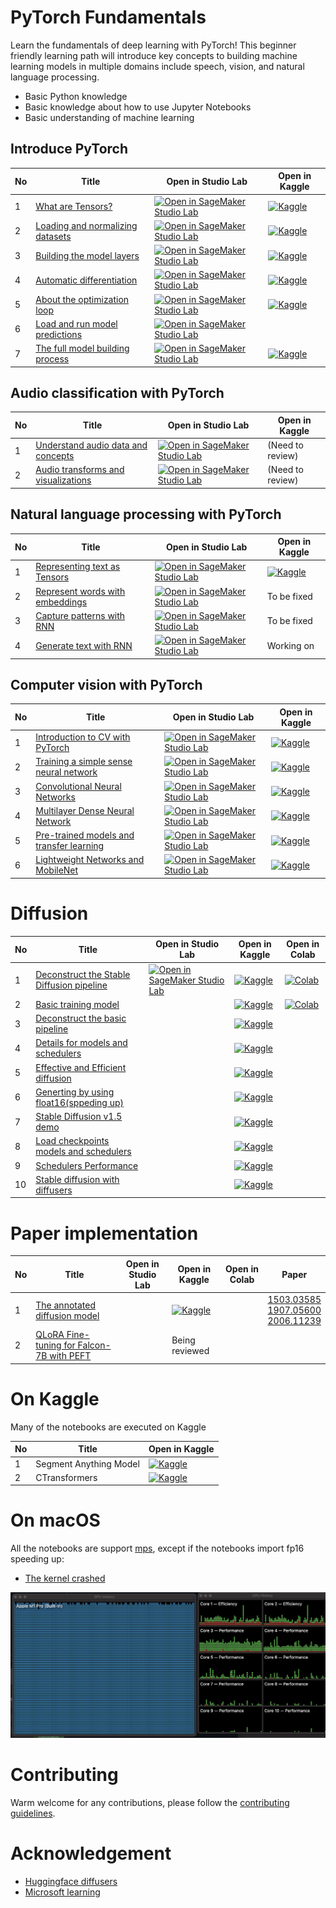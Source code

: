 # PyTorch Fundamentals

Learn the fundamentals of deep learning with PyTorch! This beginner friendly learning path will introduce key concepts to building machine learning models in multiple domains include speech, vision, and natural language processing.

* Basic Python knowledge
* Basic knowledge about how to use Jupyter Notebooks
* Basic understanding of machine learning

## Introduce PyTorch
|No|Title|Open in Studio Lab|Open in Kaggle|
|---|---|---|---|
|1|[What are Tensors?](pytorch/what_are_tensors.ipynb)|[![Open in SageMaker Studio Lab](https://studiolab.sagemaker.aws/studiolab.svg)](https://studiolab.sagemaker.aws/import/github/Aisuko/generative-ai/blob/main/pytorch/what_are_tensors.ipynb)|[![Kaggle](https://kaggle.com/static/images/open-in-kaggle.svg)](https://www.kaggle.com/aisuko/what-are-tensors)|
|2|[Loading and normalizing datasets](pytorch/loading_and_normalizing_datasets.ipynb)|[![Open in SageMaker Studio Lab](https://studiolab.sagemaker.aws/studiolab.svg)](https://studiolab.sagemaker.aws/import/github/Aisuko/generative-ai/blob/main/pytorch/loading_and_normalizing_datasets.ipynb)|[![Kaggle](https://kaggle.com/static/images/open-in-kaggle.svg)](https://www.kaggle.com/aisuko/loading-and-normalizing-datasets)|
|3|[Building the model layers](pytorch/building_the_model_layer.ipynb)|[![Open in SageMaker Studio Lab](https://studiolab.sagemaker.aws/studiolab.svg)](https://studiolab.sagemaker.aws/import/github/Aisuko/generative-ai/blob/main/pytorch/building_the_model_layer.ipynb)|[![Kaggle](https://kaggle.com/static/images/open-in-kaggle.svg)](https://www.kaggle.com/aisuko/building-the-model-layers)|
|4|[Automatic differentiation](pytorch/automatic_differentiation.ipynb)|[![Open in SageMaker Studio Lab](https://studiolab.sagemaker.aws/studiolab.svg)](https://studiolab.sagemaker.aws/import/github/Aisuko/generative-ai/blob/main/pytorch/automatic_differentiation.ipynb)|[![Kaggle](https://kaggle.com/static/images/open-in-kaggle.svg)](https://www.kaggle.com/aisuko/automatic-differentiation)|
|5|[About the optimization loop](pytorch/about_the_optimization_loop.ipynb)|[![Open in SageMaker Studio Lab](https://studiolab.sagemaker.aws/studiolab.svg)](https://studiolab.sagemaker.aws/import/github/Aisuko/generative-ai/blob/main/pytorch/about_the_optimization_loop.ipynb)|[![Kaggle](https://kaggle.com/static/images/open-in-kaggle.svg)](https://www.kaggle.com/aisuko/about-the-optimization-loop)|
|6|[Load and run model predictions](pytorch/load_and_run_model_predictions.ipynb)|[![Open in SageMaker Studio Lab](https://studiolab.sagemaker.aws/studiolab.svg)](https://studiolab.sagemaker.aws/import/github/Aisuko/generative-ai/blob/main/pytorch/load_and_run_model_predictions.ipynb)|
|7|[The full model building process](pytorch/the_full_model_building_process.ipynb)|[![Open in SageMaker Studio Lab](https://studiolab.sagemaker.aws/studiolab.svg)](https://studiolab.sagemaker.aws/import/github/Aisuko/generative-ai/blob/main/pytorch/the_full_model_building_process.ipynb)|[![Kaggle](https://kaggle.com/static/images/open-in-kaggle.svg)](https://www.kaggle.com/aisuko/the-full-model-building-process)|

## Audio classification with PyTorch
|No|Title|Open in Studio Lab|Open in Kaggle|
|---|---|---|---|
|1|[Understand audio data and concepts](pytorch/audio_classification/understand_audio_data_and_concepts.ipynb)|[![Open in SageMaker Studio Lab](https://studiolab.sagemaker.aws/studiolab.svg)](https://studiolab.sagemaker.aws/import/github/Aisuko/generative-ai/blob/main/pytorch/audio_classification/understand_audio_data_and_concepts.ipynb)|(Need to review)|
|2|[Audio transforms and visualizations](pytorch/audio_classification/audio_transforms_and_visualizations.ipynb)|[![Open in SageMaker Studio Lab](https://studiolab.sagemaker.aws/studiolab.svg)](https://studiolab.sagemaker.aws/import/github/Aisuko/generative-ai/blob/main/pytorch/audio_classification/audio_transforms_and_visualizations.ipynb)|(Need to review)|

## Natural language processing with PyTorch
|No|Title|Open in Studio Lab|Open in Kaggle|
|---|---|---|---|
|1|[Representing text as Tensors](pytorch/natural_language_processing/representing_text_as_tensors.ipynb)|[![Open in SageMaker Studio Lab](https://studiolab.sagemaker.aws/studiolab.svg)](https://studiolab.sagemaker.aws/import/github/Aisuko/generative-ai/blob/main/pytorch/natural_language_processing/representing_text_as_tensors.ipynb)|[![Kaggle](https://kaggle.com/static/images/open-in-kaggle.svg)](https://www.kaggle.com/aisuko/representing-text-as-tensors)|
|2|[Represent words with embeddings](pytorch/natural_language_processing/represent_words_with_embeddings.ipynb)|[![Open in SageMaker Studio Lab](https://studiolab.sagemaker.aws/studiolab.svg)](https://studiolab.sagemaker.aws/import/github/Aisuko/generative-ai/blob/main/pytorch/natural_language_processing/represent_words_with_embeddings.ipynb)|To be fixed|
|3|[Capture patterns with RNN](pytorch/natural_language_processing/capture_patterns_with_recurrent_neural_networks.ipynb)|[![Open in SageMaker Studio Lab](https://studiolab.sagemaker.aws/studiolab.svg)](https://studiolab.sagemaker.aws/import/github/Aisuko/generative-ai/blob/main/pytorch/natural_language_processing/capture_patterns_with_recurrent_neural_networks.ipynb)|To be fixed|
|4|[Generate text with RNN](pytorch/natural_language_processing/generate_text_with_recurrent_networks.ipynb)|[![Open in SageMaker Studio Lab](https://studiolab.sagemaker.aws/studiolab.svg)](https://studiolab.sagemaker.aws/import/github/Aisuko/generative-ai/blob/main/pytorch/natural_language_processing/generate_text_with_recurrent_networks.ipynb)|Working on|

## Computer vision with PyTorch
|No|Title|Open in Studio Lab|Open in Kaggle|
|---|---|---|---|
|1|[Introduction to CV with PyTorch](pytorch/computer_vision/introduction_to_cv_with_pytorch.ipynb)|[![Open in SageMaker Studio Lab](https://studiolab.sagemaker.aws/studiolab.svg)](https://studiolab.sagemaker.aws/import/github/Aisuko/generative-ai/blob/main/pytorch/computer_vision/introduction_to_cv_with_pytorch.ipynb)|[![Kaggle](https://kaggle.com/static/images/open-in-kaggle.svg)](https://www.kaggle.com/code/aisuko/introduction-to-computer-vision-with-pytorch)|
|2|[Training a simple sense neural network](pytorch/computer_vision/training_a_simple_cnn.ipynb)|[![Open in SageMaker Studio Lab](https://studiolab.sagemaker.aws/studiolab.svg)](https://studiolab.sagemaker.aws/import/github/Aisuko/generative-ai/blob/main/pytorch/computer_vision/training_a_simple_cnn.ipynb)|[![Kaggle](https://kaggle.com/static/images/open-in-kaggle.svg)](https://www.kaggle.com/code/aisuko/training-a-simple-dense-neural-network)|
|3|[Convolutional Neural Networks](pytorch/computer_vision/use_a_convolutional_neural_network.ipynb)|[![Open in SageMaker Studio Lab](https://studiolab.sagemaker.aws/studiolab.svg)](https://studiolab.sagemaker.aws/import/github/Aisuko/generative-ai/blob/main/pytorch/computer_vision/use_a_convolutional_neural_network.ipynb)|[![Kaggle](https://kaggle.com/static/images/open-in-kaggle.svg)](https://www.kaggle.com/code/aisuko/use-a-convolutional-neural-networks)|
|4|[Multilayer Dense Neural Network](pytorch/computer_vision/training_multi_layer_convolutional_neural_network.ipynb)|[![Open in SageMaker Studio Lab](https://studiolab.sagemaker.aws/studiolab.svg)](https://studiolab.sagemaker.aws/import/github/Aisuko/generative-ai/blob/main/pytorch/computer_vision/training_multi_layer_convolutional_neural_network.ipynb)|[![Kaggle](https://kaggle.com/static/images/open-in-kaggle.svg)](https://www.kaggle.com/code/aisuko/multilayer-dense-convolutional-neural-network/notebook)|
|5|[Pre-trained models and transfer learning](pytorch/computer_vision/pre_trained_models_and_transfer_learning.ipynb)|[![Open in SageMaker Studio Lab](https://studiolab.sagemaker.aws/studiolab.svg)](https://studiolab.sagemaker.aws/import/github/Aisuko/generative-ai/blob/main/pytorch/computer_vision/pre_trained_models_and_transfer_learning.ipynb)|[![Kaggle](https://kaggle.com/static/images/open-in-kaggle.svg)](https://www.kaggle.com/code/aisuko/pre-trained-models-and-transfer-learning)|
|6|[Lightweight Networks and MobileNet](pytorch/computer_vision/lightweight_networks_and_mobileNet.ipynb)|[![Open in SageMaker Studio Lab](https://studiolab.sagemaker.aws/studiolab.svg)](https://studiolab.sagemaker.aws/import/github/Aisuko/generative-ai/blob/main/pytorch/computer_vision/lightweight_networks_and_mobileNet.ipynb)|[![Kaggle](https://kaggle.com/static/images/open-in-kaggle.svg)](https://www.kaggle.com/code/aisuko/lightweight-networks-and-mobilenet)|

# Diffusion

|No|Title|Open in Studio Lab|Open in Kaggle|Open in Colab|
|---|---|---|---|---|
|1|[Deconstruct the Stable Diffusion pipeline](diffusion/diffusers/deconstruct_the_stable_diffusion_pipline.ipynb)|[![Open in SageMaker Studio Lab](https://studiolab.sagemaker.aws/studiolab.svg)](https://studiolab.sagemaker.aws/import/github/hololandscape/notebooks/blob/main/diffusion/diffusers/deconstruct_the_stable_diffusion_pipline.ipynb)|[![Kaggle](https://kaggle.com/static/images/open-in-kaggle.svg)](https://kaggle.com/kernels/welcome?src=https://github.com/hololandscape/notebooks/blob/main/diffusion/diffusers/deconstruct_the_stable_diffusion_pipline.ipynb)|[![Colab](https://colab.research.google.com/assets/colab-badge.svg)](https://colab.research.google.com/github/hololandscape/notebooks/blob/main/diffusion/diffusers/deconstruct_the_stable_diffusion_pipline.ipynb)|
|2|[Basic training model](diffusion/diffusers/basic_training_model.ipynb)||[![Kaggle](https://kaggle.com/static/images/open-in-kaggle.svg)](https://kaggle.com/kernels/welcome?src=https://github.com/hololandscape/notebooks/blob/main/diffusion/diffusers/basic_training_model.ipynb)|[![Colab](https://colab.research.google.com/assets/colab-badge.svg)](https://colab.research.google.com/github/hololandscape/notebooks/blob/main/diffusion/diffusers/basic_training_model.ipynb)|
|3|[Deconstruct the basic pipeline](diffusion/diffusers/deconstruct_basic_pipeline.ipynb)||[![Kaggle](https://kaggle.com/static/images/open-in-kaggle.svg)](https://kaggle.com/kernels/welcome?src=https://github.com/hololandscape/notebooks/blob/main/diffusion/diffusers/deconstruct_basic_pipeline.ipynb)||
|4|[Details for models and schedulers](diffusion/diffusers/details_for_models_scheduler.ipynb)||[![Kaggle](https://kaggle.com/static/images/open-in-kaggle.svg)](https://kaggle.com/kernels/welcome?src=https://github.com/hololandscape/notebooks/blob/main/diffusion/diffusers/details_for_models_scheduler.ipynb)||
|5|[Effective and Efficient diffusion](diffusion/diffusers/effective_and_efficient_diffusion.ipynb)||[![Kaggle](https://kaggle.com/static/images/open-in-kaggle.svg)](https://kaggle.com/kernels/welcome?src=https://github.com/hololandscape/notebooks/blob/main/diffusion/diffusers/effective_and_efficient_diffusion.ipynb)||
|6|[Generting by using float16(sppeding up)](diffusion/diffusers/generating_by_fp16.ipynb)||[![Kaggle](https://kaggle.com/static/images/open-in-kaggle.svg)](https://kaggle.com/kernels/welcome?src=https://github.com/hololandscape/notebooks/blob/main/diffusion/diffusers/generating_by_fp16.ipynb)||
|7|[Stable Diffusion v1.5 demo](diffusion/diffusers/stable_diffusion_v1_5_demo.ipynb)||[![Kaggle](https://kaggle.com/static/images/open-in-kaggle.svg)](https://kaggle.com/kernels/welcome?src=https://github.com/hololandscape/notebooks/blob/main/diffusion/diffusers/stable_diffusion_v1_5_demo.ipynb)||
|8|[Load checkpoints models and schedulers](diffusion/diffusers/load_checkpoints_models_schedulers.ipynb)||[![Kaggle](https://kaggle.com/static/images/open-in-kaggle.svg)](https://kaggle.com/kernels/welcome?src=https://github.com/hololandscape/notebooks/blob/main/diffusion/diffusers/load_checkpoints_models_schedulers.ipynb)||
|9|[Schedulers Performance](diffusion/diffusers/schedulers_performance.ipynb)||[![Kaggle](https://kaggle.com/static/images/open-in-kaggle.svg)](https://kaggle.com/kernels/welcome?src=https://github.com/hololandscape/notebooks/blob/main/diffusion/diffusers/schedulers_performance.ipynb)||
|10|[Stable diffusion with diffusers](diffusion/diffusers/stable_diffusion_with_diffusers.ipynb)||[![Kaggle](https://kaggle.com/static/images/open-in-kaggle.svg)](https://kaggle.com/kernels/welcome?src=https://github.com/hololandscape/notebooks/blob/main/diffusion/diffusers/stable_diffusion_with_diffusers.ipynb)||


# Paper implementation

|No|Title|Open in Studio Lab|Open in Kaggle|Open in Colab|Paper|
|---|---|---|---|---|---|
|1|[The annotated diffusion model](implementation/the_annotated_diffusion_model.ipynb)||[![Kaggle](https://kaggle.com/static/images/open-in-kaggle.svg)](https://kaggle.com/kernels/welcome?src=https://github.com/hololandscape/notebooks/blob/main/implementation/the_annotated_diffusion_model.ipynb)||[1503.03585](https://arxiv.org/abs/1503.03585)<br>[1907.05600](https://arxiv.org/abs/1907.05600)<br>[2006.11239](https://arxiv.org/abs/2006.11239)|
|2|[QLoRA Fine-tuning for Falcon-7B with PEFT](implementation/qlora_for_ft_falcon_7b.ipynb)||Being reviewed|||


# On Kaggle

Many of the notebooks are executed on Kaggle

|No|Title|Open in Kaggle|
|---|---|---|
|1|Segment Anything Model|[![Kaggle](https://kaggle.com/static/images/open-in-kaggle.svg)](https://www.kaggle.com/code/aisuko/segment-anything-model)|
|2|CTransformers|[![Kaggle](https://kaggle.com/static/images/open-in-kaggle.svg)](https://www.kaggle.com/code/aisuko/ctransformers)|


# On macOS

All the notebooks are support [mps](https://aisuko.gitbook.io/wiki/ai-techniques/large-language-model/metal), except if the notebooks import fp16 speeding up:

* [The kernel crashed](https://github.com/microsoft/vscode-jupyter/issues/13828)

![mps](images/image.png)


# Contributing

Warm welcome for any contributions, please follow the [contributing guidelines](CONTRIBUTING.md).


# Acknowledgement

- [Huggingface diffusers](https://github.com/huggingface/diffusers)
- [Microsoft learning](https://learn.microsoft.com/en-au/training/modules/intro-machine-learning-pytorch/)